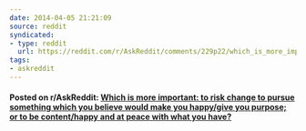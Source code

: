 ```yaml
---
date: 2014-04-05 21:21:09
source: reddit
syndicated:
- type: reddit
  url: https://reddit.com/r/AskReddit/comments/229p22/which_is_more_important_to_risk_change_to_pursue/
tags:
- askreddit
---
```


#### Posted on r/AskReddit: [Which is more important: to risk change to pursue something which you believe would make you happy/give you purpose; or to be content/happy and at peace with what you have?](https://reddit.com/r/AskReddit/comments/229p22/which_is_more_important_to_risk_change_to_pursue/)